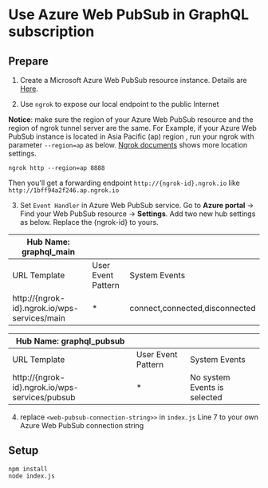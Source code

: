 # Use Azure Web PubSub in GraphQL subscription

## Prepare
1. Create a Microsoft Azure Web PubSub resource instance. Details are [Here](https://docs.microsoft.com/en-us/azure/azure-web-pubsub/quickstart-serverless?tabs=javascript).

2. Use `ngrok` to expose our local endpoint to the public Internet

**Notice**: make sure the region of your Azure Web PubSub resource and the region of ngrok tunnel server are the same. For Example, if your Azure Web PubSub instance is located in Asia Pacific (ap) region , run your ngrok with parameter `--region=ap` as below. [Ngrok documents](https://ngrok.com/docs#global-locations) shows more location settings.
```
ngrok http --region=ap 8888 
```
Then you'll get a forwarding endpoint `http://{ngrok-id}.ngrok.io` like `http://1bff94a2f246.ap.ngrok.io`

3. Set `Event Handler` in Azure Web PubSub service. Go to **Azure portal** -> Find your Web PubSub resource -> **Settings**. Add two new hub settings as below. Replace the {ngrok-id} to yours. 

| Hub Name: graphql_main                         |                    |                                |
| ---------------------------------------------- | ------------------ | ------------------------------ |
| URL Template                                   | User Event Pattern | System Events                  |
| http://{ngrok-id}.ngrok.io/wps-services/main   | *                  | connect,connected,disconnected |


| Hub Name: graphql_pubsub                       |                    |                                |
| ---------------------------------------------- | ------------------ | ------------------------------ |
| URL Template                                   | User Event Pattern | System Events                  |
| http://{ngrok-id}.ngrok.io/wps-services/pubsub | *                  | No system Events is selected   |

4. replace `<web-pubsub-connection-string>>` in `index.js` Line 7 to your own Azure Web PubSub connection string

## Setup
```
npm install
node index.js
```
